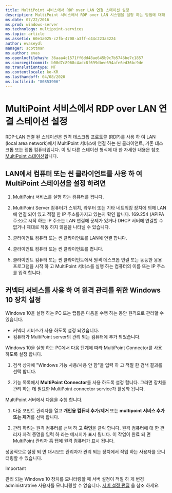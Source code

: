 ```yaml
---
title: MultiPoint 서비스에서 RDP over LAN 연결 스테이션 설정
description: MultiPoint 서비스에서 RDP over LAN 시스템을 설정 하는 방법에 대해 알아봅니다.
ms.date: 07/22/2016
ms.prod: windows-server
ms.technology: multipoint-services
ms.topic: article
ms.assetid: 60e1a025-c2fb-4708-a3ff-c44c223a3224
author: evaseydl
manager: scottman
ms.author: evas
ms.openlocfilehash: 36aaa4c1571ff6dd48ae645b9c7b5746be7c1857
ms.sourcegitcommit: b00d7c8968c4adc8f699dbee694afe6ed36bc9de
ms.translationtype: MT
ms.contentlocale: ko-KR
ms.lasthandoff: 04/08/2020
ms.locfileid: "80853906"
---
```

# <a name="set-up-an-rdp-over-lan-connected-station-in-multipoint-services"></a>MultiPoint 서비스에서 RDP over LAN 연결 스테이션 설정
RDP-LAN 연결 된 스테이션은 원격 데스크톱 프로토콜 (RDP)를 사용 하 여 LAN (local area network)에서 MultiPoint 서비스에 연결 하는 씬 클라이언트, 기존 데스크톱 또는 랩톱 컴퓨터입니다. 이 및 다른 스테이션 형식에 대 한 자세한 내용은 참조 [MultiPoint 스테이션](MultiPoint-services-Stations.md)합니다.  
  
## <a name="to-set-up-a-multipoint-station-using-a-computer-or-thin-client-on-a-lan"></a>LAN에서 컴퓨터 또는 씬 클라이언트를 사용 하 여 MultiPoint 스테이션을 설정 하려면  
  
1.  MultiPoint 서비스를 실행 하는 컴퓨터를 켭니다.  
  
2.  MultiPoint Server 컴퓨터가 스위치, 라우터 또는 기타 네트워킹 장치에 의해 LAN에 연결 되어 있고 적절 한 IP 주소를가지고 있는지 확인 합니다. 169.254 (APIPA 주소)로 시작 하는 IP 주소는 LAN 연결에 문제가 있거나 DHCP 서버에 연결할 수 없거나 제대로 작동 하지 않음을 나타낼 수 있습니다.  
  
3.  클라이언트 컴퓨터 또는 씬 클라이언트를 LAN에 연결 합니다.  
  
4.  클라이언트 컴퓨터 또는 씬 클라이언트를 켭니다.  
  
5.  클라이언트 컴퓨터 또는 씬 클라이언트에서 원격 데스크톱 연결 또는 동등한 응용 프로그램을 시작 하 고 MultiPoint 서비스를 실행 하는 컴퓨터의 이름 또는 IP 주소를 입력 합니다.

## <a name="set-up-a-windows-10-device-for-remote-management-by-using-connector-services"></a>커넥터 서비스를 사용 하 여 원격 관리를 위한 Windows 10 장치 설정
Windows 10을 실행 하는 PC 또는 랩톱은 다음을 수행 하는 동안 원격으로 관리할 수 있습니다.
- 커넥터 서비스가 사용 하도록 설정 되었습니다.  
- 컴퓨터가 MultiPoint server의 관리 되는 컴퓨터에 추가 되었습니다.  

Windows 10을 실행 하는 PC에서 다음 단계에 따라 MultiPoint Connector를 사용 하도록 설정 합니다.

1. 검색 상자에 "Windows 기능 사용/사용 안 함"을 입력 하 고 적절 한 검색 결과를 선택 합니다. 

2. 기능 목록에서 **MultiPoint Connector**를 사용 하도록 설정 합니다. 그러면 장치를 관리 하는 데 필요한 MultiPoint connector service가 활성화 됩니다. 

MultiPoint 서버에서 다음을 수행 합니다.
1. 다중 포인트 관리자를 열고 **개인용 컴퓨터 추가/제거** 또는 **multipoint 서비스 추가 또는 제거**를 선택 합니다.

2. 관리 하려는 원격 컴퓨터를 선택 하 고 **확인**을 클릭 합니다.  원격 컴퓨터에 대 한 관리자 자격 증명을 입력 하 라는 메시지가 표시 됩니다.  이 작업이 완료 되 면 MultiPoint 관리자 홈 탭에 원격 컴퓨터가 표시 됩니다.

성공적으로 설정 되 면 대시보드 관리자가 관리 되는 장치에서 작업 하는 사용자를 모니터링할 수 있습니다.

> [!IMPORTANT]  
> 관리 되는 Windows 10 장치를 모니터링할 때 서버 설정이 적절 하 게 변경 administratrive 사용자를 모니터링할 수 없습니다. [서버 설정 편집](Edit-Server-Settings.md) 을 참조 하세요.